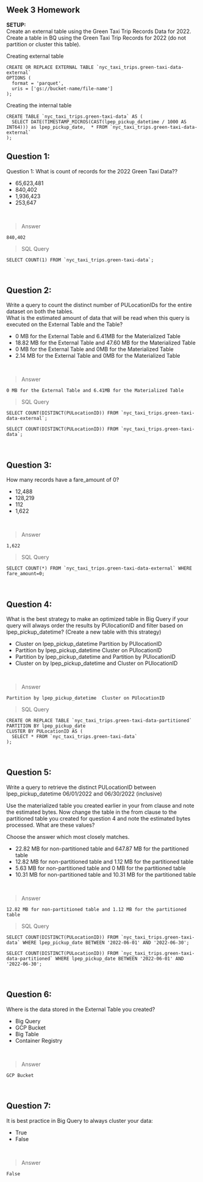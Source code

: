 ## Week 3 Homework

<b>SETUP:</b></br>
Create an external table using the Green Taxi Trip Records Data for 2022. </br>
Create a table in BQ using the Green Taxi Trip Records for 2022 (do not partition or cluster this table). </br>
</p>

Creating external table
```
CREATE OR REPLACE EXTERNAL TABLE `nyc_taxi_trips.green-taxi-data-external`
OPTIONS (
  format = 'parquet',
  uris = ['gs://bucket-name/file-name']
);
```

Creating the internal table
```
CREATE TABLE `nyc_taxi_trips.green-taxi-data` AS (
  SELECT DATE(TIMESTAMP_MICROS(CAST(lpep_pickup_datetime / 1000 AS INT64))) as lpep_pickup_date,  * FROM `nyc_taxi_trips.green-taxi-data-external`
);
```

## Question 1:
Question 1: What is count of records for the 2022 Green Taxi Data??
- 65,623,481
- 840,402
- 1,936,423
- 253,647

<br/>

>Answer

```
840,402
```

>SQL Query

```
SELECT COUNT(1) FROM `nyc_taxi_trips.green-taxi-data`;
```

<br/>

## Question 2:
Write a query to count the distinct number of PULocationIDs for the entire dataset on both the tables.</br> 
What is the estimated amount of data that will be read when this query is executed on the External Table and the Table?

- 0 MB for the External Table and 6.41MB for the Materialized Table
- 18.82 MB for the External Table and 47.60 MB for the Materialized Table
- 0 MB for the External Table and 0MB for the Materialized Table
- 2.14 MB for the External Table and 0MB for the Materialized Table

<br/>

>Answer

```
0 MB for the External Table and 6.41MB for the Materialized Table
```

>SQL Query
```
SELECT COUNT(DISTINCT(PULocationID)) FROM `nyc_taxi_trips.green-taxi-data-external`;

SELECT COUNT(DISTINCT(PULocationID)) FROM `nyc_taxi_trips.green-taxi-data`;
```

<br/>

## Question 3:
How many records have a fare_amount of 0?
- 12,488
- 128,219
- 112
- 1,622

<br/>

>Answer

```
1,622
```

>SQL Query
```
SELECT COUNT(*) FROM `nyc_taxi_trips.green-taxi-data-external` WHERE  fare_amount=0;
```

<br/>

## Question 4:
What is the best strategy to make an optimized table in Big Query if your query will always order the results by PUlocationID and filter based on lpep_pickup_datetime? (Create a new table with this strategy)
- Cluster on lpep_pickup_datetime Partition by PUlocationID
- Partition by lpep_pickup_datetime  Cluster on PUlocationID
- Partition by lpep_pickup_datetime and Partition by PUlocationID
- Cluster on by lpep_pickup_datetime and Cluster on PUlocationID

<br/>

>Answer

```
Partition by lpep_pickup_datetime  Cluster on PUlocationID
```

>SQL Query
```
CREATE OR REPLACE TABLE `nyc_taxi_trips.green-taxi-data-partitioned`
PARTITION BY lpep_pickup_date
CLUSTER BY PULocationID AS (
  SELECT * FROM `nyc_taxi_trips.green-taxi-data`
);
```

<br/>

## Question 5:
Write a query to retrieve the distinct PULocationID between lpep_pickup_datetime
06/01/2022 and 06/30/2022 (inclusive)</br>

Use the materialized table you created earlier in your from clause and note the estimated bytes. Now change the table in the from clause to the partitioned table you created for question 4 and note the estimated bytes processed. What are these values? </br>

Choose the answer which most closely matches.</br> 

- 22.82 MB for non-partitioned table and 647.87 MB for the partitioned table
- 12.82 MB for non-partitioned table and 1.12 MB for the partitioned table
- 5.63 MB for non-partitioned table and 0 MB for the partitioned table
- 10.31 MB for non-partitioned table and 10.31 MB for the partitioned table

<br/>

>Answer

```
12.82 MB for non-partitioned table and 1.12 MB for the partitioned table
```

>SQL Query

```
SELECT COUNT(DISTINCT(PULocationID)) FROM `nyc_taxi_trips.green-taxi-data` WHERE lpep_pickup_date BETWEEN '2022-06-01' AND '2022-06-30';

SELECT COUNT(DISTINCT(PULocationID)) FROM `nyc_taxi_trips.green-taxi-data-partitioned` WHERE lpep_pickup_date BETWEEN '2022-06-01' AND '2022-06-30';
```

<br/>

## Question 6: 
Where is the data stored in the External Table you created?

- Big Query
- GCP Bucket
- Big Table
- Container Registry

<br/>

>Answer

```
GCP Bucket
```

<br/>

## Question 7:
It is best practice in Big Query to always cluster your data:
- True
- False

<br/>

>Answer

```
False
```